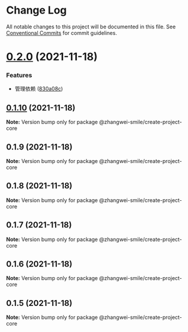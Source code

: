 # Change Log

All notable changes to this project will be documented in this file. See [Conventional Commits](https://conventionalcommits.org) for commit guidelines.

# [0.2.0](https://github.com/zw-slime/project-cli/compare/@zhangwei-smile/create-project-core@0.1.10...@zhangwei-smile/create-project-core@0.2.0) (2021-11-18)

### Features

- 管理依赖 ([830a08c](https://github.com/zw-slime/project-cli/commit/830a08c3adb1937968ea5133ac81b2f8cf0b45ca))

## [0.1.10](https://github.com/zw-slime/project-cli/compare/@zhangwei-smile/create-project-core@0.1.9...@zhangwei-smile/create-project-core@0.1.10) (2021-11-18)

**Note:** Version bump only for package @zhangwei-smile/create-project-core

## 0.1.9 (2021-11-18)

**Note:** Version bump only for package @zhangwei-smile/create-project-core

## 0.1.8 (2021-11-18)

**Note:** Version bump only for package @zhangwei-smile/create-project-core

## 0.1.7 (2021-11-18)

**Note:** Version bump only for package @zhangwei-smile/create-project-core

## 0.1.6 (2021-11-18)

**Note:** Version bump only for package @zhangwei-smile/create-project-core

## 0.1.5 (2021-11-18)

**Note:** Version bump only for package @zhangwei-smile/create-project-core
